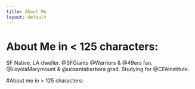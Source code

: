 ```yaml
---
title: About Me
layout: default
---
```


# About Me in < 125 characters:

SF Native, LA dweller. @SFGiants @Warriors & @49ers fan. @LoyolaMarymount & @ucsantabarbara grad. Studying for @CFAinstitute.

#About me in > 125 characters: